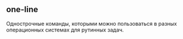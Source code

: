 ## one-line

Однострочные команды, которыми можно пользоваться в разных операционных системах для рутинных задач.
